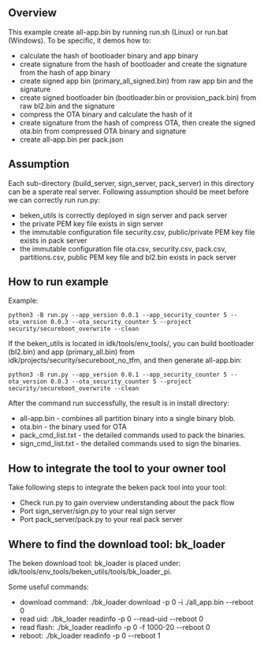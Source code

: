 Overview
-----------------------

This example create all-app.bin by running run.sh (Linux) or run.bat (Windows). To be specific, it demos how to:

 - calculate the hash of bootloader binary and app binary
 - create signature from the hash of bootloader and create the signature from the hash of app binary
 - create signed app bin (primary_all_signed.bin) from raw app bin and the signature
 - create signed bootloader bin (bootloader.bin or provision_pack.bin) from raw bl2.bin and the signature
 - compress the OTA binary and calculate the hash of it
 - create signature from the hash of compress OTA, then create the signed ota.bin from compressed OTA binary and signature
 - create all-app.bin per pack.json

Assumption
-------------------------
Each sub-directory (build_server, sign_server, pack_server) in this directory can be a sperate real server. Following assumption should be meet before
we can correctly run run.py:

 - beken_utils is correctly deployed in sign server and pack server
 - the private PEM key file exists in sign server
 - the immutable configuration file security.csv, public/private PEM key file exists in pack server
 - the immutable configuration file ota.csv, security.csv, pack.csv, partitions.csv, public PEM key file and bl2.bin exists in pack server

How to run example
-------------------------

Example:

    python3 -B run.py --app_version 0.0.1 --app_security_counter 5 --ota_version 0.0.3 --ota_security_counter 5 --project security/secureboot_overwrite --clean

If the beken_utils is located in idk/tools/env_tools/, you can build bootloader (bl2.bin) and app (primary_all.bin) from idk/projects/security/secureboot_no_tfm, and then generate all-app.bin:

    python3 -B run.py --app_version 0.0.1 --app_security_counter 5 --ota_version 0.0.3 --ota_security_counter 5 --project security/secureboot_overwrite --clean

After the command run successfully, the result is in install directory:

 - all-app.bin - combines all partition binary into a single binary blob.
 - ota.bin - the binary used for OTA
 - pack_cmd_list.txt - the detailed commands used to pack the binaries.
 - sign_cmd_list.txt - the detailed commands used to sign the binaries.

How to integrate the tool to your owner tool
--------------------------------------------------------

Take following steps to integrate the beken pack tool into your tool:

 - Check run.py to gain overview understanding about the pack flow
 - Port sign_server/sign.py to your real sign server
 - Port pack_server/pack.py to your real pack server

Where to find the download tool: bk_loader
---------------------------------------------------------

The beken download tool: bk_loader is placed under: idk/tools/env_tools/beken_utils/tools/bk_loader_pi.

Some useful commands:

 - download command: ./bk_loader download -p 0 -i ./all_app.bin --reboot 0
 - read uid: ./bk_loader readinfo -p 0 --read-uid --reboot 0
 - read flash: ./bk_loader readinfo -p 0 -f 1000-20 --reboot 0
 - reboot: ./bk_loader readinfo -p 0 --reboot 1
